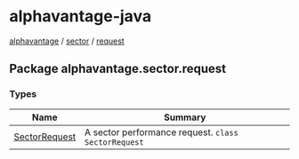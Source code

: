 # alphavantage-java

[alphavantage](../alphavantage/index.md) / [sector] / [request]

## Package alphavantage.sector.request

### Types

|Name|Summary|
|----|-------|
|[SectorRequest]| A sector performance request. `class SectorRequest`|

[sector]: ./index.md
[SectorRequest]: ./sectorrequest.md
[request]: request.md

